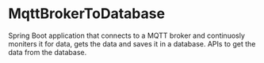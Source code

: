# MqttBrokerToDatabase
Spring Boot application that connects to a MQTT broker and continuosly moniters it for data, gets the data and saves it in a database. APIs to get the data from the database.
